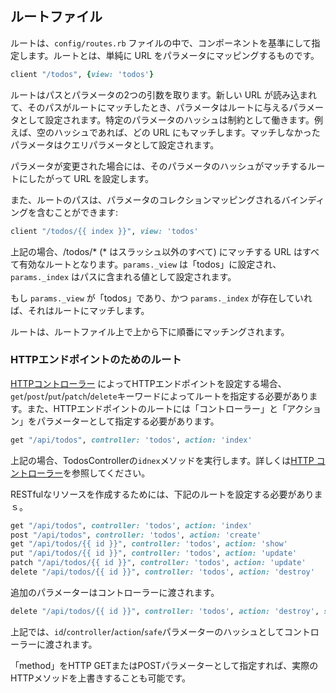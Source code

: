 ## ルートファイル

ルートは、```config/routes.rb``` ファイルの中で、コンポーネントを基準にして指定します。ルートとは、単純に URL をパラメータにマッピングするものです。

```ruby
client "/todos", {view: 'todos'}
```

ルートはパスとパラメータの2つの引数を取ります。新しい URL が読み込まれて、そのパスがルートにマッチしたとき、パラメータはルートに与えるパラメータとして設定されます。特定のパラメータのハッシュは制約として働きます。例えば、空のハッシュであれば、どの URL にもマッチします。マッチしなかったパラメータはクエリパラメータとして設定されます。

パラメータが変更された場合には、そのパラメータのハッシュがマッチするルートにしたがって URL を設定します。

また、ルートのパスは、パラメータのコレクションマッピングされるバインディングを含むことができます:

```ruby
client "/todos/{{ index }}", view: 'todos'
```

上記の場合、/todos/* (* はスラッシュ以外のすべて) にマッチする URL はすべて有効なルートとなります。```params._view``` は「todos」に設定され、```params._index``` はパスに含まれる値として設定されます。

もし ```params._view``` が「todos」であり、かつ ```params._index``` が存在していれば、それはルートにマッチします。

ルートは、ルートファイル上で上から下に順番にマッチングされます。


### HTTPエンドポイントのためのルート

[HTTPコントローラー](http_controllers.md) によってHTTPエンドポイントを設定する場合、```get```/```post```/```put```/```patch```/```delete```キーワードによってルートを指定する必要があります。また、HTTPエンドポイントのルートには「コントローラー」と「アクション」をパラメーターとして指定する必要があります。

```ruby
get "/api/todos", controller: 'todos', action: 'index'
```

上記の場合、TodosControllerの```idnex```メソッドを実行します。詳しくは[HTTP コントローラー](http_controllers.md)を参照してください。

RESTfulなリソースを作成するためには、下記のルートを設定する必要がありまｓ。

```ruby
get "/api/todos", controller: 'todos', action: 'index'
post "/api/todos", controller: 'todos', action: 'create'
get "/api/todos/{{ id }}", controller: 'todos', action: 'show'
put "/api/todos/{{ id }}", controller: 'todos', action: 'update'
patch "/api/todos/{{ id }}", controller: 'todos', action: 'update'
delete "/api/todos/{{ id }}", controller: 'todos', action: 'destroy'
```

追加のパラメーターはコントローラーに渡されます。

```ruby
delete "/api/todos/{{ id }}", controller: 'todos', action: 'destroy', safe: true
```

上記では、```id```/```controller```/```action```/```safe```パラメーターのハッシュとしてコントローラーに渡されます。

「method」をHTTP GETまたはPOSTパラメーターとして指定すれば、実際のHTTPメソッドを上書きすることも可能です。
